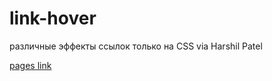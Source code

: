 # link-hover

различные эффекты ссылок только на CSS via Harshil Patel

 [pages link](https://phizick.github.io/link-hover/)

